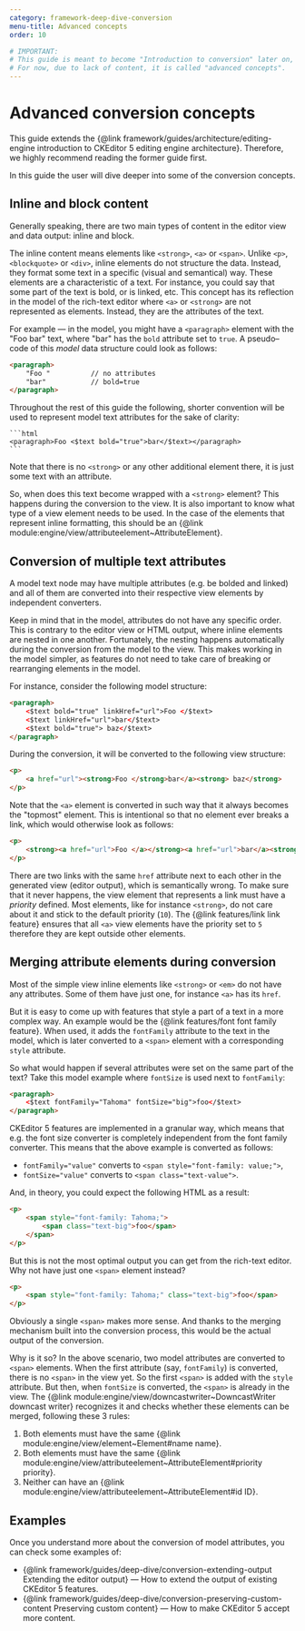 ```yaml
---
category: framework-deep-dive-conversion
menu-title: Advanced concepts
order: 10

# IMPORTANT:
# This guide is meant to become "Introduction to conversion" later on, hence the file name.
# For now, due to lack of content, it is called "advanced concepts".
---
```


# Advanced conversion concepts

This guide extends the {@link framework/guides/architecture/editing-engine introduction to CKEditor 5 editing engine architecture}. Therefore, we highly recommend reading the former guide first.

In this guide the user will dive deeper into some of the conversion concepts.

## Inline and block content

Generally speaking, there are two main types of content in the editor view and data output: inline and block.

The inline content means elements like `<strong>`, `<a>` or `<span>`. Unlike `<p>`, `<blockquote>` or `<div>`, inline elements do not structure the data. Instead, they format some text in a specific (visual and semantical) way. These elements are a characteristic of a text. For instance, you could say that some part of the text is bold, or is linked, etc. This concept has its reflection in the model of the rich-text editor where `<a>` or `<strong>` are not represented as elements. Instead, they are the attributes of the text.

For example &mdash; in the model, you might have a `<paragraph>` element with the "Foo bar" text, where "bar" has the `bold` attribute set to `true`. A pseudo–code of this *model* data structure could look as follows:

```html
<paragraph>
	"Foo "			// no attributes
	"bar"			// bold=true
</paragraph>
```

<info-box>
	Throughout the rest of this guide the following, shorter convention will be used to represent model text attributes for the sake of clarity:

	```html
	<paragraph>Foo <$text bold="true">bar</$text></paragraph>
	```
</info-box>

Note that there is no `<strong>` or any other additional element there, it is just some text with an attribute.

So, when does this text become wrapped with a `<strong>` element? This happens during the conversion to the view. It is also important to know what type of a view element needs to be used. In the case of the elements that represent inline formatting, this should be an {@link module:engine/view/attributeelement~AttributeElement}.

## Conversion of multiple text attributes

A model text node may have multiple attributes (e.g. be bolded and linked) and all of them are converted into their respective view elements by independent converters.

Keep in mind that in the model, attributes do not have any specific order. This is contrary to the editor view or HTML output, where inline elements are nested in one another. Fortunately, the nesting happens automatically during the conversion from the model to the view. This makes working in the model simpler, as features do not need to take care of breaking or rearranging elements in the model.

For instance, consider the following model structure:

```html
<paragraph>
	<$text bold="true" linkHref="url">Foo </$text>
	<$text linkHref="url">bar</$text>
	<$text bold="true"> baz</$text>
</paragraph>
```

During the conversion, it will be converted to the following view structure:

```html
<p>
	<a href="url"><strong>Foo </strong>bar</a><strong> baz</strong>
</p>
```

Note that the `<a>` element is converted in such way that it always becomes the "topmost" element. This is intentional so that no element ever breaks a link, which would otherwise look as follows:

```html
<p>
	<strong><a href="url">Foo </a></strong><a href="url">bar</a><strong> baz</strong>
</p>
```

There are two links with the same `href` attribute next to each other in the generated view (editor output), which is semantically wrong. To make sure that it never happens, the view element that represents a link must have a *priority* defined. Most elements, like for instance `<strong>`, do not care about it and stick to the default priority (`10`). The {@link features/link link feature} ensures that all `<a>` view elements have the priority set to `5` therefore they are kept outside other elements.

## Merging attribute elements during conversion

Most of the simple view inline elements like `<strong>` or `<em>` do not have any attributes. Some of them have just one, for instance `<a>` has its `href`.

But it is easy to come up with features that style a part of a text in a more complex way. An example would be the {@link features/font font family feature}. When used, it adds the `fontFamily` attribute to the text in the model, which is later converted to a `<span>` element with a corresponding `style` attribute.

So what would happen if several attributes were set on the same part of the text? Take this model example where `fontSize` is used next to `fontFamily`:

```html
<paragraph>
	<$text fontFamily="Tahoma" fontSize="big">foo</$text>
</paragraph>
```

CKEditor 5 features are implemented in a granular way, which means that e.g. the font size converter is completely independent from the font family converter. This means that the above example is converted as follows:

* `fontFamily="value"` converts to `<span style="font-family: value;">`,
* `fontSize="value"` converts to `<span class="text-value">`.

And, in theory, you could expect the following HTML as a result:

```html
<p>
	<span style="font-family: Tahoma;">
		<span class="text-big">foo</span>
	</span>
</p>
```

But this is not the most optimal output you can get from the rich-text editor. Why not have just one `<span>` element instead?

```html
<p>
	<span style="font-family: Tahoma;" class="text-big">foo</span>
</p>
```

Obviously a single `<span>` makes more sense. And thanks to the merging mechanism built into the conversion process, this would be the actual output of the conversion.

Why is it so? In the above scenario, two model attributes are converted to `<span>` elements. When the first attribute (say, `fontFamily`) is converted, there is no `<span>` in the view yet. So the first `<span>` is added with the `style` attribute. But then, when `fontSize` is converted, the `<span>` is already in the view. The {@link module:engine/view/downcastwriter~DowncastWriter downcast writer} recognizes it and checks whether these elements can be merged, following these 3 rules:

1. Both elements must have the same {@link module:engine/view/element~Element#name name}.
2. Both elements must have the same {@link module:engine/view/attributeelement~AttributeElement#priority priority}.
3. Neither can have an {@link module:engine/view/attributeelement~AttributeElement#id ID}.

## Examples

Once you understand more about the conversion of model attributes, you can check some examples of:

* {@link framework/guides/deep-dive/conversion-extending-output Extending the editor output} &mdash; How to extend the output of existing CKEditor 5 features.
* {@link framework/guides/deep-dive/conversion-preserving-custom-content Preserving custom content} &mdash; How to make CKEditor 5 accept more content.
